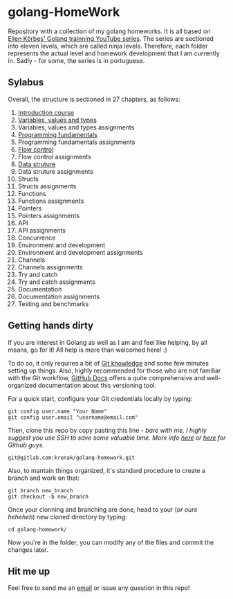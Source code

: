 # golang-HomeWork

Repository with a collection of my golang homeworks. It is all based on [Ellen Körbes' Golang trainning YouTube series](https://youtube.com/playlist?list=PLCKpcjBB_VlBsxJ9IseNxFllf-UFEXOdg).
The series are sectioned into eleven levels, which are called ninja levels. Therefore, each folder represents the actual level and homework development that I am currently in.
Sadly - for some, the series is in portuguese.

## Sylabus
Overall, the structure is sectioned in 27 chapters, as follows:
1. [Introduction course](https://gitlab.com/krenak/golang-homework/-/tree/main/lvl1)
2. [Variables, values and types](https://gitlab.com/krenak/golang-homework/-/tree/main/lvl2)
3. Variables, values and types assignments
4. [Programming fundamentals](https://gitlab.com/krenak/golang-homework/-/tree/main/lvl3)
5. Programming fundamentals assignments 
6. [Flow control](https://gitlab.com/krenak/golang-homework/-/tree/main/lvl3)
7. Flow control assignments 
8. [Data struture](https://gitlab.com/krenak/golang-homework/-/tree/main/lvl5)
9. Data struture assignments 
10. Structs 
11. Structs assignments 
12. Functions 
13. Functions assignments 
14. Pointers 
15. Pointers assignments 
16. API 
17. API assignments 
18. Concurrence 
19. Environment and development 
20. Environment and development assignments 
21. Channels 
22. Channels assignments 
23. Try and catch 
24. Try and catch assignments 
25. Documentation 
26. Documentation assignments 
27. Testing and benchmarks

## Getting hands dirty
If you are interest in Golang as well as I am and feel like helping, by all means, go for it! All help is more than welcomed here! :)

To do so, it only requires a bit of [Git knowledge](https://git-scm.com/docs) and some few minutes setting up things. Also, highly recommended for those who are not familiar with the Git workflow, [GitHub Docs](https://docs.github.com/en) offers a quite comprehensive and well-organized documentation about this versioning tool.

For a quick start, configure your Git credentials locally by typing:

```Git
git config user.name "Your Name"
git config user.email "username@email.com"
```
Then, clone this repo by copy pasting this line - *bare with me, I highly suggest you use SSH to save some valuable time. More info [here](https://about.gitlab.com/blog/2018/08/09/keeping-your-account-safe/) or [here](https://docs.github.com/en/authentication/connecting-to-github-with-ssh/generating-a-new-ssh-key-and-adding-it-to-the-ssh-agent) for Github guys.*

```Git
git@gitlab.com:krenak/golang-homework.git
```
Also, to mantain things organized, it's standard procedure to create a branch and work on that:

```Git
git branch new_branch
git checkout -b new_branch
```
Once your clonning and branching are done, head to your (*or ours heheheh*) new cloned directory by typing:
```
cd golang-homework/
```
Now you're in the folder, you can modify any of the files and commit the changes later.

## Hit me up
Feel free to send me an [email](mailto:kaspa@onionmail.org) or issue any question in this repo!
